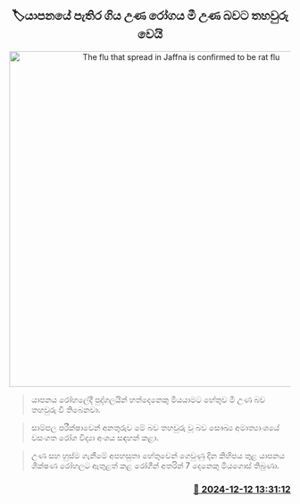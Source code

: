 <p align='center'><b><h2 align='center' title='The flu that spread in Jaffna is confirmed to be rat flu'>🏷යාපනයේ පැතිර ගිය උණ රෝගය මී උණ බවට තහවුරු වෙයි</h2></b></p>
<p align='center'><img src='https://helakuru.sgp1.cdn.digitaloceanspaces.com/esana/images/lib/fever-children-archived.jpg' width='600' alt='The flu that spread in Jaffna is confirmed to be rat flu'></p>

> යාපනය රෝහලේදී පුද්ගලයින් හත්දෙනෙකු මියයාමට හේතුව මී උණ බව තහවුරු වී තිබෙනවා.

> සාම්පල පරීක්ෂාවෙන් අනතුරුව මේ බව තහවුරු වූ බව සෞඛ්‍ය අමාත්‍යාංශ​යේ වසංගත රෝග විද්‍යා අංශය සඳහන් කළා.

> උණ සහ හුස්ම ගැනීමේ අපහසුතා හේතුවෙන් ගෙවුණු දින කිහිපය තුළ යාපනය ශික්ෂණ රෝහලට ඇතුළත් කළ රෝගීන් අතරින් 7 දෙනෙකු මියගොස් තිබුණා.



<h3 align='right'><a href='https://www.helakuru.lk/esana/p/105862/'>📅 2024-12-12 13:31:12</a></h3>
